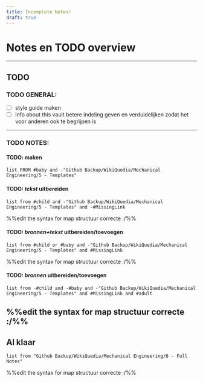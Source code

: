 ```yaml
---
title: Incomplete Notes!
draft: true
---
```



# Notes en TODO overview

---
## TODO
### TODO GENERAL:

- [ ] style guide maken
- [ ] info about this vault betere indeling geven en verduidelijken zodat het voor anderen ook te begrijpen is

---
### TODO NOTES:
#### TODO: maken
```dataview
list FROM #baby and -"Github Backup/WikiQuedia/Mechanical Engineering/5 - Templates"
```

#### TODO: _tekst_ uitbereiden
```dataview
list from #child and -"Github Backup/WikiQuedia/Mechanical Engineering/5 - Templates" and -#MissingLink
```
%%edit the syntax for  map structuur correcte :/%%
#### TODO: _bronnen+tekst_ uitbereiden/toevoegen
```dataview
list from #child or #baby and -"Github Backup/WikiQuedia/Mechanical Engineering/5 - Templates" and #MissingLink
```
%%edit the syntax for  map structuur correcte :/%%
#### TODO: _bronnen_ uitbereiden/toevoegen
```dataview
list from -#child and -#baby and -"Github Backup/WikiQuedia/Mechanical Engineering/5 - Templates" and #MissingLink and #adult
```
%%edit the syntax for  map structuur correcte :/%%
---
## Al klaar
```dataview
list from "Github Backup/WikiQuedia/Mechanical Engineering/6 - Full Notes"
```
%%edit the syntax for  map structuur correcte :/%%